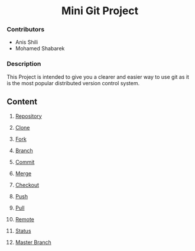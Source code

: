 # <center> Mini Git Project</center>

### Contributors

- Anis Shili
- Mohamed Shabarek

### Description

This Project is intended to give you a clearer and easier way to use git as it is the most popular distributed version control system.

## Content


1. [Repository](pages/repo.md)

1. [Clone](pages/clone.md)

1. [Fork](pages/fork.md)

1. [Branch](pages/branch.md)

1. [Commit](pages/commit.md)

1. [Merge](pages/merge.md)

1. [Checkout](pages/checkout.md)

1. [Push](pages/push.md)

1. [Pull](pages/pull.md)

1. [Remote](pages/remote.md)

1. [Status](pages/status.md)

1. [Master Branch](pages/master.md)

